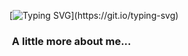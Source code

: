 [![Typing SVG](https://readme-typing-svg.herokuapp.com?color=%2336BCF7&size=25&vCenter=true&height=40&lines=Hi%2C+I'm+Mint+!;Welcome+to+my+Github+!)](https://git.io/typing-svg)




### <img scr="https://giphy.com/stickers/cat-kitty-cats-are-liquid-kER5Ym0WyNCpZ0Xz8p"> A little more about me...   
